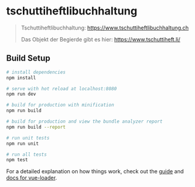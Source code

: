 # tschuttiheftlibuchhaltung

> Tschuttiheftlibuchhaltung:
> https://www.tschuttiheftlibuchhaltung.ch
>
> Das Objekt der Begierde gibt es hier:
> https://www.tschuttiheft.li/


## Build Setup

``` bash
# install dependencies
npm install

# serve with hot reload at localhost:8080
npm run dev

# build for production with minification
npm run build

# build for production and view the bundle analyzer report
npm run build --report

# run unit tests
npm run unit

# run all tests
npm test
```

For a detailed explanation on how things work, check out the [guide](http://vuejs-templates.github.io/webpack/) and [docs for vue-loader](http://vuejs.github.io/vue-loader).
